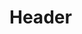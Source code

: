 <!-- TITLE: Willkommen auf der Wissensdatenbank der Studenten der Chinesischen Medizin -->
<!-- SUBTITLE: A quick summary of Home -->

# Header